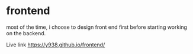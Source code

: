 # frontend

most of the time, i choose to design front end first before starting working on the backend.

Live link https://y938.github.io/frontend/
